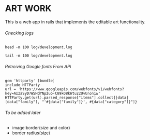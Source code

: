 # ART WORK

This is a web app in rails that implements the editable art functionality.

###### Checking logs
```
head -n 100 log/development.log 

tail -n 100 log/development.log 
```
###### Retreiving Google fonts From API

```
gem 'httparty' [bundle]
include HTTParty
url = 'https://www.googleapis.com/webfonts/v1/webfonts?key=AIzaSyD7W5HdYNp2uo-C89kO8kWtu22UvUnon1w'
HTTParty.get(url).parsed_response["items"].collect{|data| [data["family"], "'#{data["family"]}', #{data["category"]}"]}
```
###### To be added later

* image border(size and color)
* border radius(size)
